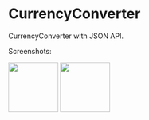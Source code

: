 # CurrencyConverter
CurrencyConverter with JSON API.

Screenshots:

<img src="https://user-images.githubusercontent.com/75642569/188519402-7da41def-7ad2-44ad-9826-032691e16c28.png" width=100> <img src="https://user-images.githubusercontent.com/75642569/188519407-de2ce514-3197-4dd3-aca4-0efe5fd56194.png" width=100>




